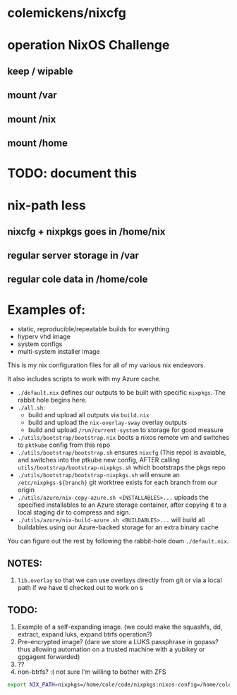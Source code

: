 # colemickens/**nixcfg**

# operation NixOS Challenge
## keep / wipable
## mount /var
## mount /nix
## mount /home

# TODO: document this
# nix-path less


## nixcfg + nixpkgs goes in /home/nix
## regular server storage in /var
## regular cole data in /home/cole


# Examples of:
- static, reproducible/repeatable builds for everything
- hyperv vhd image
- system configs
- multi-system installer image

This is my nix configuration files for all of my various nix endeavors.

It also includes scripts to work with my Azure cache.

* `./default.nix` defines our outputs to be built with specific `nixpkgs`. The rabbit hole begins here.
* `./all.sh`:
   * build and upload all outputs via `build.nix`
   * build and upload the `nix-overlay-sway` overlay outputs
   * build and upload `/run/current-system`  to storage for good measure
* `./utils/bootstrap/bootstrap.nix` boots a nixos remote vm and switches to `pktkube` config from this repo
* `./utils/bootstrap/bootstrap.sh` ensures `nixcfg` (This repo) is avaiable, and switches into the ptkube new config, AFTER calling `utils/bootstrap/bootstrap-nixpkgs.sh` which bootstraps the pkgs repo
* `./utils/bootstrap/bootstrap-nixpkgs.sh` will ensure an `/etc/nixpkgs-${branch}` git worktree exists for each branch from our origin
* `./utils/azure/nix-copy-azure.sh <INSTALLABLES>...` uploads the specified installables to an Azure storage container, after copying it to a local staging dir to compress and sign.
* `./utils/azure/nix-build-azure.sh <BUILDABLES>...` will build all buildables using our Azure-backed storage for an extra binary cache

You can figure out the rest by following the rabbit-hole down `./default.nix`.


## NOTES:

1. `lib.overlay` so that we can use overlays directly from git or via a local path if we have ti checked out to work on
s

## TODO:

1. Example of a self-expanding image. (we could make the squashfs, dd, extract, expand luks, expand btrfs operation?)
2. Pre-encrypted image? (dare we store a LUKS passphrase in gopass? thus allowing automation on a trusted machine with a yubikey or gpgagent forwarded)
3. ??
4. non-btrfs? :( not sure I'm willing to bother with ZFS

```bash
export NIX_PATH=nixpkgs=/home/cole/code/nixpkgs:nixos-config=/home/cole/code/nixcfg/machines/xeep.nix
```